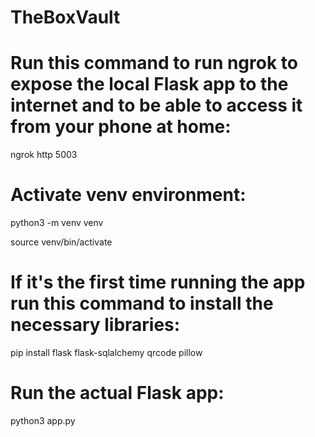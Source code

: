 # TheBoxVault

# Run this command to run ngrok to expose the local Flask app to the internet and to be able to access it from your phone at home:

ngrok http 5003

# Activate venv environment:

  python3 -m venv venv

  source venv/bin/activate

# If it's the first time running the app run this command to install the necessary libraries: 

  pip install flask flask-sqlalchemy qrcode pillow

# Run the actual Flask app: 

  python3 app.py
